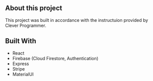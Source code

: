 ## About this project
This project was built in accordance with the instructuion provided by Clever Programmer.

## Built With 
- React
- Firebase (Cloud Firestore, Authentication)
- Express
- Stripe
- MaterialUI